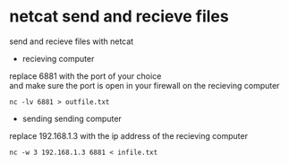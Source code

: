 # netcat send and recieve files

send and recieve files with netcat 

* recieving computer

replace 6881 with the port of your choice  
and make sure the port is open in your firewall on the recieving computer

```
nc -lv 6881 > outfile.txt
```

* sending sending computer

replace 192.168.1.3 with the ip address of the recieving computer

```
nc -w 3 192.168.1.3 6881 < infile.txt
```
